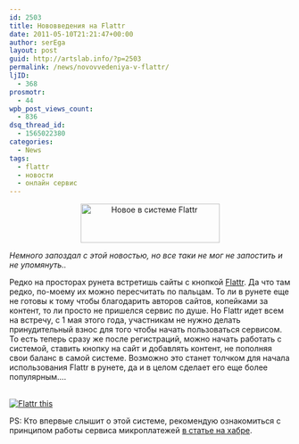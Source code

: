 ```yaml
---
id: 2503
title: Нововведения на Flattr
date: 2011-05-10T21:21:47+00:00
author: serEga
layout: post
guid: http://artslab.info/?p=2503
permalink: /news/novovvedeniya-v-flattr/
ljID:
  - 368
prosmotr:
  - 44
wpb_post_views_count:
  - 836
dsq_thread_id:
  - 1565022380
categories:
  - News
tags:
  - flattr
  - новости
  - онлайн сервис
---
```

<center>
  <img src="http://img.artslab.info/flattrcom.jpg" alt="Новое в системе Flattr" title="flattrcom" width="249" height="70" class="alignnone size-full wp-image-2640" />
</center>

_Немного запоздал с этой новостью, но все таки не мог не запостить и не упомянуть.._

Редко на просторах рунета встретишь сайты с кнопкой [Flattr](http://flattr.com/). Да что там редко, по-моему их можно пересчитать по пальцам. То ли в рунете еще не готовы к тому чтобы благодарить авторов сайтов, копейками за контент, то ли просто не пришелся сервис по душе. Но Flattr идет всем на встречу, с 1 мая этого года, участникам не нужно делать принудительный взнос для того чтобы начать пользоваться сервисом. То есть теперь сразу же после регистраций, можно начать работать с системой, ставить кнопку на сайт и добавлять контент, не пополняя свои баланс в самой системе. Возможно это станет толчком для начала использования Flattr в рунете, да и в целом сделает его еще более популярным&#8230;.


  
<a class="FlattrButton" style="display:none;" rev="flattr;button:compact;" href="http://artslab.info/news/novovvedeniya-v-flattr/"></a>
  


<noscript>
  <a href="http://flattr.com/thing/268850/Flattr" target="_blank"><br /> <img src="http://api.flattr.com/button/flattr-badge-large.png" alt="Flattr this" title="Flattr this" border="0" /></a>
</noscript>

PS: Кто впервые слышит о этой системе, рекомендую ознакомиться с принципом работы сервиса микроплатежей [в статье на хабре](http://habrahabr.ru/blogs/pay_sistem/93647/).